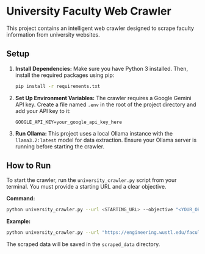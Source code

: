# University Faculty Web Crawler

This project contains an intelligent web crawler designed to scrape faculty information from university websites.

## Setup

1.  **Install Dependencies:**
    Make sure you have Python 3 installed. Then, install the required packages using pip:
    ```bash
    pip install -r requirements.txt
    ```

2.  **Set Up Environment Variables:**
    The crawler requires a Google Gemini API key. Create a file named `.env` in the root of the project directory and add your API key to it:
    ```
    GOOGLE_API_KEY=your_google_api_key_here
    ```

3.  **Run Ollama:**
    This project uses a local Ollama instance with the `llama3.2:latest` model for data extraction. Ensure your Ollama server is running before starting the crawler.

## How to Run

To start the crawler, run the `university_crawler.py` script from your terminal. You must provide a starting URL and a clear objective.

**Command:**
```bash
python university_crawler.py --url <STARTING_URL> --objective "<YOUR_OBJECTIVE>"
```

**Example:**
```bash
python university_crawler.py --url "https://engineering.wustl.edu/faculty/index.html" --objective "Scrape all faculty profiles from the Washington University in St. Louis engineering department"
```

The scraped data will be saved in the `scraped_data` directory.

